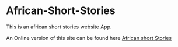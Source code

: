 # African-Short-Stories

This is an african short stories website App.

An Online version of this site can be found here [African short Stories](http://african-short-stories-1109.bitballoon.com/)
